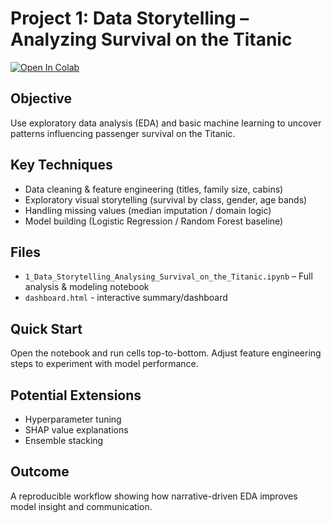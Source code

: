 # Project 1: Data Storytelling – Analyzing Survival on the Titanic

[![Open In Colab](https://colab.research.google.com/assets/colab-badge.svg)](https://colab.research.google.com/drive/16hjvYuPTBMe7cMAlaWJZtxTaAZ8qVHaj)

## Objective
Use exploratory data analysis (EDA) and basic machine learning to uncover patterns influencing passenger survival on the Titanic.

## Key Techniques
- Data cleaning & feature engineering (titles, family size, cabins)
- Exploratory visual storytelling (survival by class, gender, age bands)
- Handling missing values (median imputation / domain logic)
- Model building (Logistic Regression / Random Forest baseline)

## Files
- `1_Data_Storytelling_Analysing_Survival_on_the_Titanic.ipynb` – Full analysis & modeling notebook
- `dashboard.html` - interactive summary/dashboard

## Quick Start
Open the notebook and run cells top-to-bottom. Adjust feature engineering steps to experiment with model performance.

## Potential Extensions
- Hyperparameter tuning
- SHAP value explanations
- Ensemble stacking

## Outcome
A reproducible workflow showing how narrative-driven EDA improves model insight and communication.
